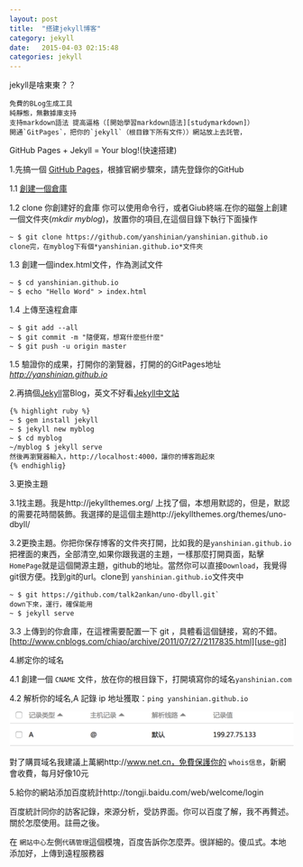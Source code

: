 ```yaml
---
layout: post
title:  "搭建jekyll博客"
category: jekyll
date:   2015-04-03 02:15:48
categories: jekyll 
---
```

jekyll是啥東東？？

```
免費的BLog生成工具
純靜態，無數據庫支持
支持markdown語法 提高逼格（[開始學習markdown語法][studymarkdown]）
開通`GitPages`，把你的`jekyll`（根目錄下所有文件））網站放上去託管，
```

GitHub Pages + Jekyll = Your blog!(快速搭建)


1.先搞一個 [GitHub Pages][githubpages]，根據官網步驟來，請先登錄你的GitHub

1.1 [創建一個倉庫][create a repository]

1.2 clone 你創建好的倉庫 你可以使用命令行，或者Giub終端.在你的磁盤上創建一個文件夾(*mkdir myblog*)，放置你的項目,在這個目錄下執行下面操作

```
~ $ git clone https://github.com/yanshinian/yanshinian.github.io
clone完，在myblog下有個*yanshinian.github.io*文件夾
```
1.3 創建一個index.html文件，作為測試文件

```
~ $ cd yanshinian.github.io
~ $ echo "Hello Word" > index.html
``` 
1.4 上傳至遠程倉庫

```
~ $ git add --all
~ $ git commit -m "隨便寫，想寫什麼些什麼"
~ $ git push -u origin master
```
		
1.5 驗證你的成果，打開你的瀏覽器，打開的的GitPages地址*http://yanshinian.github.io*


2.再搞個[Jekyll][jekyllrb]當Blog，英文不好看[Jekyll中文站][jekyllcn]
	
	{% highlight ruby %}
	~ $ gem install jekyll
	~ $ jekyll new myblog
	~ $ cd myblog
	~/myblog $ jekyll serve
	然後再瀏覽器輸入，http://localhost:4000，讓你的博客跑起來
	{% endhighlig}

3.更換主題

3.1找主題。我是http://jekyllthemes.org/ 上找了個，本想用默認的，但是，默認的需要花時間裝飾。我選擇的是這個主題http://jekyllthemes.org/themes/uno-dbyll/

3.2更換主題。你把你保存博客的文件夾打開，比如我的是`yanshinian.github.io`把裡面的東西，全部清空,如果你跟我選的主題，一樣那麼打開頁面，點擊 `HomePage`就是這個開源主題，github的地址。當然你可以直接`Download`，我覺得git很方便。找到git的url。clone到 `yanshinian.github.io`文件夾中

```
~ $ git https://github.com/talk2ankan/uno-dbyll.git`
down下來，運行，確保能用
~ $ jekyll serve
```
3.3 上傳到的你倉庫，在這裡需要配置一下 git ，具體看這個鏈接，寫的不錯。[http://www.cnblogs.com/chiao/archive/2011/07/27/2117835.html][use-git]

4.綁定你的域名

4.1 創建一個 `CNAME` 文件，放在你的根目錄下，打開填寫你的域名`yanshinian.com`

4.2 解析你的域名,A 記錄 ip 地址獲取：`ping yanshinian.github.io`

![](/images/jekyll/jekyll01.png)

對了購買域名我建議上萬網http://www.net.cn，免費保護你的 `whois信息`，新網會收費，每月好像10元

5.給你的網站添加百度統計http://tongji.baidu.com/web/welcome/login

百度統計同你的訪客記錄，來源分析，受訪界面。你可以百度了解，我不再贅述。關於怎麼使用。註冊之後。

在 `網站中心`左側`代碼管理`這個模塊，百度告訴你怎麼弄。很詳細的。傻瓜式。本地添加好，上傳到遠程服務器


[studymarkdown]: http://sspai.com/25137
[githubpages]:https://pages.github.com/
[create a repository]:https://github.com/new
[jekyllrb]: http://jekyllrb.com
[jekyllcn]: http://jekyllcn.com/
[jekyll-gh]:   https://github.com/jekyll/jekyll
[jekyll-help]: https://github.com/jekyll/jekyll-help
[use-git]: http://www.cnblogs.com/chiao/archive/2011/07/27/2117835.html






